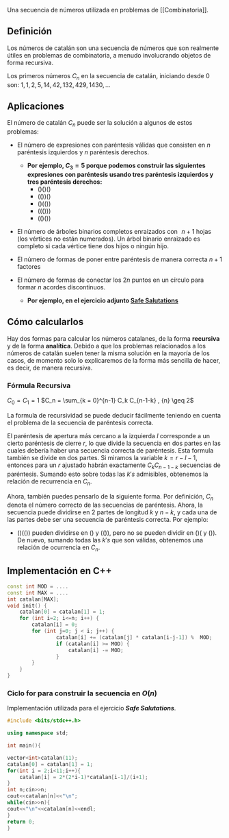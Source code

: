 Una secuencia de números utilizada en problemas de [[Combinatoria]].
## Definición
Los números de catalán son una secuencia de números que son realmente útiles en problemas de combinatoria, a menudo involucrando objetos de forma recursiva.

Los primeros números $C_n$ en la secuencia de catalán, iniciando desde 0 son:
$1,1,2,5,14,42,132,429,1430,...$
## Aplicaciones
El número de catalán $C_n$ puede ser la solución a algunos de estos problemas:
- El número de expresiones con paréntesis válidas que consisten en $n$ paréntesis izquierdos y $n$ paréntesis derechos.
	- **Por ejemplo, $C_3 = 5$ porque podemos construir las siguientes expresiones con paréntesis usando tres paréntesis izquierdos y tres paréntesis derechos:**
		- ()()()
		- (())()
		- ()(())
		- ((()))
		- (()())

- El número de árboles binarios completos enraizados con   $n + 1$ hojas (los vértices no están numerados). Un árbol binario enraizado es completo si cada vértice tiene dos hijos o ningún hijo.
- El número de formas de poner entre paréntesis de manera correcta $n+1$ factores
- El número de formas de conectar los $2n$ puntos en un círculo para formar $n$ acordes discontinuos.
	- **Por ejemplo, en el ejercicio adjunto [Safe Salutations](https://vjudge.net/problem/UVA-991)**

## Cómo calcularlos
Hay dos formas para calcular los números catalanes, de la forma **recursiva** y de la forma **analítica**. Debido a que los problemas relacionados a los números de catalán suelen tener la misma solución en la mayoría de los casos, de momento solo lo explicaremos de la forma más sencilla de hacer, es decir, de manera recursiva.
### Fórmula Recursiva

$C_0 = C_1 = 1$
$C_n = \sum_{k = 0}^{n-1} C_k C_{n-1-k} , {n} \geq 2$

La formula de recursividad se puede deducir fácilmente teniendo en cuenta el problema de la secuencia de paréntesis correcta.

El paréntesis de apertura más cercano a la izquierda $l$ corresponde a un cierto paréntesis de cierre $r$, lo que divide la secuencia en dos partes en las cuales debería haber una secuencia correcta de paréntesis. Esta formula también se divide en dos partes. Si miramos la variable $k = r-l-1$, entonces para un $r$ ajustado habrán exactamente $C_k C_{n-1-k}$ secuencias de paréntesis. Sumando esto sobre todas las $k's$ admisibles, obtenemos la relación de recurrencia en $C_n$.

Ahora, también puedes pensarlo de la siguiente forma. Por definición, $C_n$ denota el número correcto de las secuencias de paréntesis. Ahora, la secuencia puede dividirse en 2 partes de longitud $k$ y $n-k$, y cada una de las partes debe ser una secuencia de paréntesis correcta. Por ejemplo:

- ()(()) pueden dividirse en () y (()), pero no se pueden dividir en ()( y ()). De nuevo, sumando todas las $k's$ que son válidas, obtenemos una relación de ocurrencia en $C_n$.

## Implementación en C++
```cpp
const int MOD = ....
const int MAX = .... 
int catalan[MAX]; 
void init() { 
	catalan[0] = catalan[1] = 1; 
	for (int i=2; i<=n; i++) { 
		catalan[i] = 0; 
		for (int j=0; j < i; j++) { 
				catalan[i] += (catalan[j] * catalan[i-j-1]) %  MOD; 
				if (catalan[i] >= MOD) { 
					catalan[i] -= MOD; 
				} 
		} 
	} 
}
```

### Ciclo for para construir la secuencia en $O(n)$
Implementación utilizada para el ejercicio ***Safe Salutations***.

```cpp
#include <bits/stdc++.h>

using namespace std;

int main(){

vector<int>catalan(11);
catalan[0] = catalan[1] = 1;
for(int i = 2;i<11;i++){
    catalan[i] = 2*(2*i-1)*catalan[i-1]/(i+1);
}
int n;cin>>n;
cout<<catalan[n]<<"\n";
while(cin>>n){
cout<<"\n"<<catalan[n]<<endl;
}
return 0;
}

```

